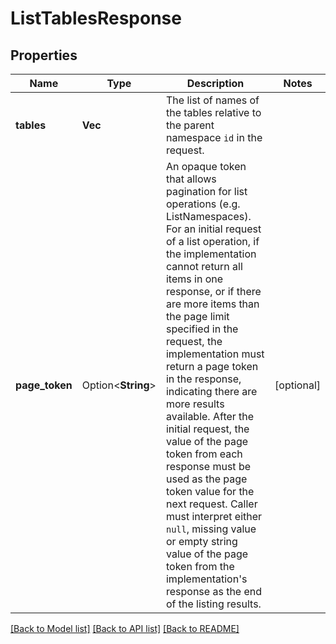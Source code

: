 # ListTablesResponse

## Properties

Name | Type | Description | Notes
------------ | ------------- | ------------- | -------------
**tables** | **Vec<String>** | The list of names of the tables relative to the parent namespace `id` in the request.  | 
**page_token** | Option<**String**> | An opaque token that allows pagination for list operations (e.g. ListNamespaces).  For an initial request of a list operation,  if the implementation cannot return all items in one response, or if there are more items than the page limit specified in the request, the implementation must return a page token in the response, indicating there are more results available.  After the initial request,  the value of the page token from each response must be used as the page token value for the next request.  Caller must interpret either `null`,  missing value or empty string value of the page token from the implementation's response as the end of the listing results.  | [optional]

[[Back to Model list]](../README.md#documentation-for-models) [[Back to API list]](../README.md#documentation-for-api-endpoints) [[Back to README]](../README.md)


